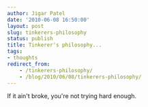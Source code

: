 ```yaml
---
author: Jigar Patel
date: '2010-06-08 16:50:00'
layout: post
slug: tinkerers-philosophy
status: publish
title: Tinkerer's philosophy...
tags:
- thoughts
redirect_from:
    - /tinkerers-philosophy/
    - /blog/2010/06/08/tinkerers-philosophy/
---
```


If it ain't broke, you're not trying hard enough.



